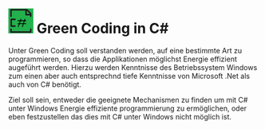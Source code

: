 # <img src="./Doc/images/Coding_CS.png" width="50" height="50"/> Green Coding in C#
Unter Green Coding soll verstanden werden, auf eine bestimmte Art zu programmieren, so dass die Applikationen möglichst Energie effizient augeführt werden.
Hierzu werden Kenntnisse des Betriebssystem Windows zum einen aber auch entsprechnd tiefe Kenntnisse von Microsoft .Net als auch von C# benötigt.

Ziel soll sein, entweder die geeignete Mechanismen zu finden um mit C# unter Windows Energie effiziente programmierung zu ermöglichen, oder eben festzustellen
das dies mit C# unter Windows nicht möglich ist.

